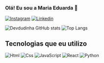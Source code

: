 
### Olá! Eu sou a Maria Eduarda 🤚

[![Instagram](https://img.shields.io/badge/Instagram-E4405F?style=for-the-badge&logo=instagram&logoColor=white)](https://instagram.com/devdudinha)
[![Linkedin](https://img.shields.io/badge/LinkedIn-0077B5?style=for-the-badge&logo=linkedin&logoColor=white)](https://www.linkedin.com/in/maria-eduarda-de-almeida-404991282?utm_source=share&utm_campaign=share_via&utm_content=profile&utm_medium=ios_app)

![Devdudinha GitHub stats](https://github-readme-stats.vercel.app/api?username=devdudinha&show_icons=true&theme=radical)         ![Top Langs](https://github-readme-stats.vercel.app/api/top-langs/?username=devdudinha&langs_count=8)

## Tecnologias que eu utilizo

![Html](https://img.shields.io/badge/HTML5-E34F26?style=for-the-badge&logo=html5&logoColor=white)
![Css](https://img.shields.io/badge/CSS3-1572B6?style=for-the-badge&logo=css3&logoColor=white)
![JavaScript](https://img.shields.io/badge/JavaScript-F7DF1E?style=for-the-badge&logo=javascript&logoColor=black)
![React](https://img.shields.io/badge/React-20232A?style=for-the-badge&logo=react&logoColor=61DAFB)
![Python](https://img.shields.io/badge/Python-14354C?style=for-the-badge&logo=python&logoColor=white)


